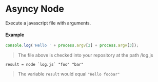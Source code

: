# Asyncy Node

Execute a javascript file with arguments.

#### Example

```js
console.log('Hello ' + process.argv[2] + process.argv[3]);
```
> The file above is checked into your repository at the path /log.js

```storyscript
result = node `log.js` "foo" "bar"
```

> The variable `result` would equal `"Hello foobar"`
